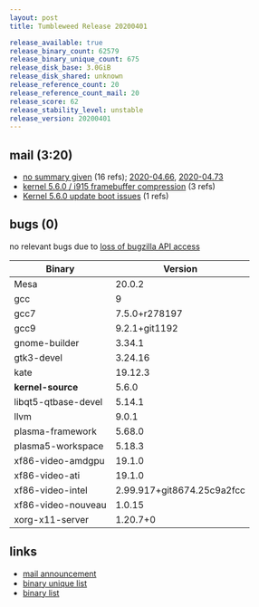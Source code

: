 ```yaml
---
layout: post
title: Tumbleweed Release 20200401

release_available: true
release_binary_count: 62579
release_binary_unique_count: 675
release_disk_base: 3.0GiB
release_disk_shared: unknown
release_reference_count: 20
release_reference_count_mail: 20
release_score: 62
release_stability_level: unstable
release_version: 20200401
---
```


## mail (3:20)

- [no summary given](https://lists.opensuse.org/opensuse-factory/2020-04/msg00063.html) (16 refs); [2020-04.66](https://lists.opensuse.org/opensuse-factory/2020-04/msg00066.html), [2020-04.73](https://lists.opensuse.org/opensuse-factory/2020-04/msg00073.html)
- [kernel 5.6.0 / i915 framebuffer compression](https://lists.opensuse.org/opensuse-factory/2020-04/msg00078.html) (3 refs)
- [Kernel 5.6.0 update boot issues](https://lists.opensuse.org/opensuse-factory/2020-04/msg00090.html) (1 refs)

## bugs (0)

<!--more-->

no relevant bugs due to [loss of bugzilla API access](https://bugzilla.opensuse.org/show_bug.cgi?id=1157722)

Binary | Version
--- | ---
Mesa | 20.0.2
gcc | 9
gcc7 | 7.5.0+r278197
gcc9 | 9.2.1+git1192
gnome-builder | 3.34.1
gtk3-devel | 3.24.16
kate | 19.12.3
**kernel-source** | 5.6.0
libqt5-qtbase-devel | 5.14.1
llvm | 9.0.1
plasma-framework | 5.68.0
plasma5-workspace | 5.18.3
xf86-video-amdgpu | 19.1.0
xf86-video-ati | 19.1.0
xf86-video-intel | 2.99.917+git8674.25c9a2fcc
xf86-video-nouveau | 1.0.15
xorg-x11-server | 1.20.7+0

## links

- [mail announcement](https://lists.opensuse.org/opensuse-factory/2020-04/msg00062.html)
- [binary unique list](http://download.opensuse.org/history/20200401/rpm.unique.list)
- [binary list](http://download.opensuse.org/history/20200401/rpm.list)
